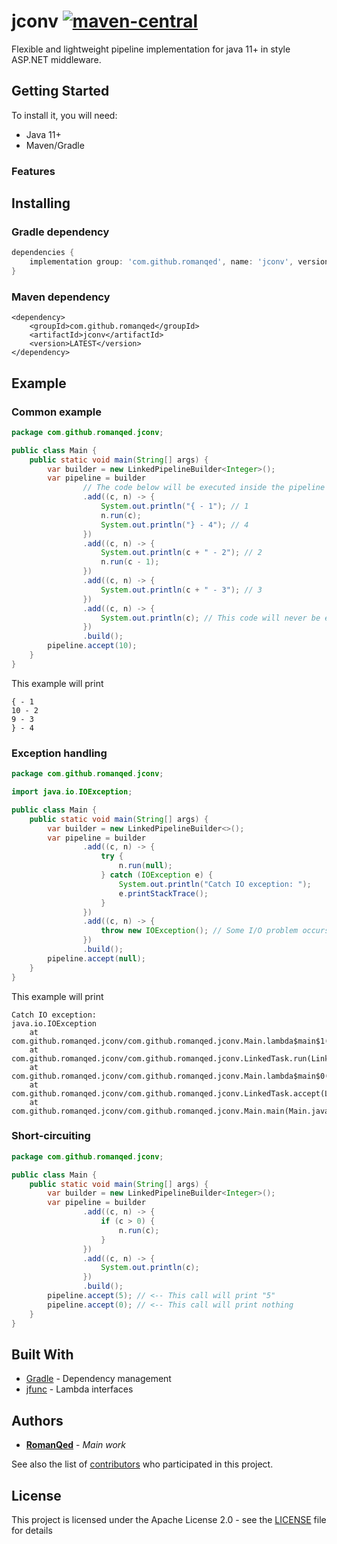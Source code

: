 # jconv [![maven-central](https://img.shields.io/maven-central/v/com.github.romanqed/jconv?color=blue)](https://repo1.maven.org/maven2/com/github/romanqed/jconv/)

Flexible and lightweight pipeline implementation for java 11+ in style ASP.NET middleware.

## Getting Started

To install it, you will need:

* Java 11+
* Maven/Gradle

### Features

## Installing

### Gradle dependency

```Groovy
dependencies {
    implementation group: 'com.github.romanqed', name: 'jconv', version: 'LATEST'
}
```

### Maven dependency

```
<dependency>
    <groupId>com.github.romanqed</groupId>
    <artifactId>jconv</artifactId>
    <version>LATEST</version>
</dependency>
```

## Example

### Common example

```Java
package com.github.romanqed.jconv;

public class Main {
    public static void main(String[] args) {
        var builder = new LinkedPipelineBuilder<Integer>();
        var pipeline = builder
                // The code below will be executed inside the pipeline in the following order:
                .add((c, n) -> {
                    System.out.println("{ - 1"); // 1
                    n.run(c);
                    System.out.println("} - 4"); // 4
                })
                .add((c, n) -> {
                    System.out.println(c + " - 2"); // 2
                    n.run(c - 1);
                })
                .add((c, n) -> {
                    System.out.println(c + " - 3"); // 3
                })
                .add((c, n) -> {
                    System.out.println(c); // This code will never be executed
                })
                .build();
        pipeline.accept(10);
    }
}
```

This example will print

```
{ - 1
10 - 2
9 - 3
} - 4
```

### Exception handling

```Java
package com.github.romanqed.jconv;

import java.io.IOException;

public class Main {
    public static void main(String[] args) {
        var builder = new LinkedPipelineBuilder<>();
        var pipeline = builder
                .add((c, n) -> {
                    try {
                        n.run(null);
                    } catch (IOException e) {
                        System.out.println("Catch IO exception: ");
                        e.printStackTrace();
                    }
                })
                .add((c, n) -> {
                    throw new IOException(); // Some I/O problem occurs here
                })
                .build();
        pipeline.accept(null);
    }
}
```

This example will print

```
Catch IO exception: 
java.io.IOException
	at com.github.romanqed.jconv/com.github.romanqed.jconv.Main.lambda$main$1(Main.java:19)
	at com.github.romanqed.jconv/com.github.romanqed.jconv.LinkedTask.run(LinkedTask.java:26)
	at com.github.romanqed.jconv/com.github.romanqed.jconv.Main.lambda$main$0(Main.java:12)
	at com.github.romanqed.jconv/com.github.romanqed.jconv.LinkedTask.accept(LinkedTask.java:32)
	at com.github.romanqed.jconv/com.github.romanqed.jconv.Main.main(Main.java:22)
```

### Short-circuiting

```Java
package com.github.romanqed.jconv;

public class Main {
    public static void main(String[] args) {
        var builder = new LinkedPipelineBuilder<Integer>();
        var pipeline = builder
                .add((c, n) -> {
                    if (c > 0) {
                        n.run(c);
                    }
                })
                .add((c, n) -> {
                    System.out.println(c);
                })
                .build();
        pipeline.accept(5); // <-- This call will print "5"
        pipeline.accept(0); // <-- This call will print nothing
    }
}
```

## Built With

* [Gradle](https://gradle.org) - Dependency management
* [jfunc](https://github.com/RomanQed/jfunc) - Lambda interfaces

## Authors

* **[RomanQed](https://github.com/RomanQed)** - *Main work*

See also the list of [contributors](https://github.com/RomanQed/jconv/contributors)
who participated in this project.

## License

This project is licensed under the Apache License 2.0 - see the [LICENSE](LICENSE) file for details
